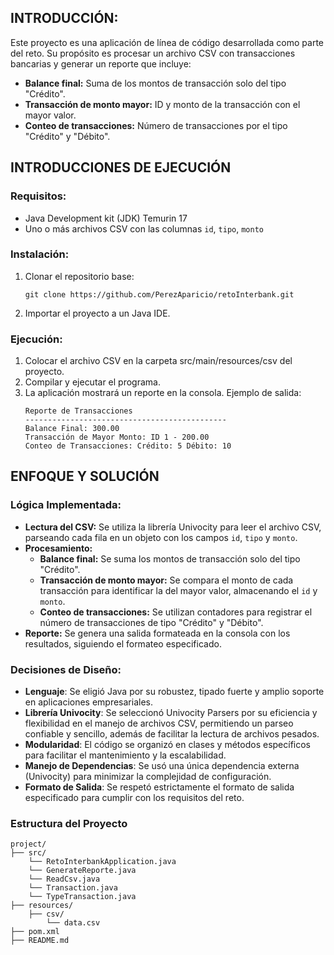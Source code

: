 ## **INTRODUCCIÓN:** 
Este proyecto es una aplicación de línea de código desarrollada como parte del reto.
Su propósito es procesar un archivo CSV con transacciones bancarias y generar un reporte que incluye:
- **Balance final:** Suma de los montos de transacción solo del tipo "Crédito".
- **Transacción de monto mayor:** ID y monto de la transacción con el mayor valor.
- **Conteo de transacciones:** Número de transacciones por el tipo "Crédito" y "Débito".

## **INTRODUCCIONES DE EJECUCIÓN**
### Requisitos:
- Java Development kit (JDK) Temurin 17
- Uno o más archivos CSV con las columnas `id`, `tipo`, `monto`

### Instalación:
1. Clonar el repositorio base:
    ```
    git clone https://github.com/PerezAparicio/retoInterbank.git
    ```
2. Importar el proyecto a un Java IDE.

### Ejecución:

1. Colocar el archivo CSV en la carpeta src/main/resources/csv del proyecto.
2. Compilar y ejecutar el programa.
3. La aplicación mostrará un reporte en la consola. Ejemplo de salida:
    ```
    Reporte de Transacciones
    ---------------------------------------------
    Balance Final: 300.00
    Transacción de Mayor Monto: ID 1 - 200.00
    Conteo de Transacciones: Crédito: 5 Débito: 10
    ```

## ENFOQUE Y SOLUCIÓN

### Lógica Implementada:
- **Lectura del CSV:** Se utiliza la librería Univocity para leer el archivo CSV, parseando cada fila en un objeto con los campos `id`, `tipo` y `monto`.
- **Procesamiento:**
  - **Balance final:** Se suma los montos de transacción solo del tipo "Crédito".
  - **Transacción de monto mayor:** Se compara el monto de cada transacción para identificar la del mayor valor, almacenando el `id` y `monto`.
  - **Conteo de transacciones:** Se utilizan contadores para registrar el número de transacciones de tipo "Crédito" y "Débito".
- **Reporte:** Se genera una salida formateada en la consola con los resultados, siguiendo el formateo especificado. 

### Decisiones de Diseño:
- **Lenguaje**: Se eligió Java por su robustez, tipado fuerte y amplio soporte en aplicaciones empresariales.
- **Librería Univocity**: Se seleccionó Univocity Parsers por su eficiencia y flexibilidad en el manejo de archivos CSV, permitiendo un parseo confiable y sencillo, además de facilitar la lectura de archivos pesados.
- **Modularidad**: El código se organizó en clases y métodos específicos para facilitar el mantenimiento y la escalabilidad.
- **Manejo de Dependencias**: Se usó una única dependencia externa (Univocity) para minimizar la complejidad de configuración.
- **Formato de Salida**: Se respetó estrictamente el formato de salida especificado para cumplir con los requisitos del reto.


### Estructura del Proyecto
```
project/
├── src/
    └── RetoInterbankApplication.java
    └── GenerateReporte.java 
    └── ReadCsv.java
    └── Transaction.java
    └── TypeTransaction.java
├── resources/
    ├── csv/
        └── data.csv
├── pom.xml
├── README.md
```
